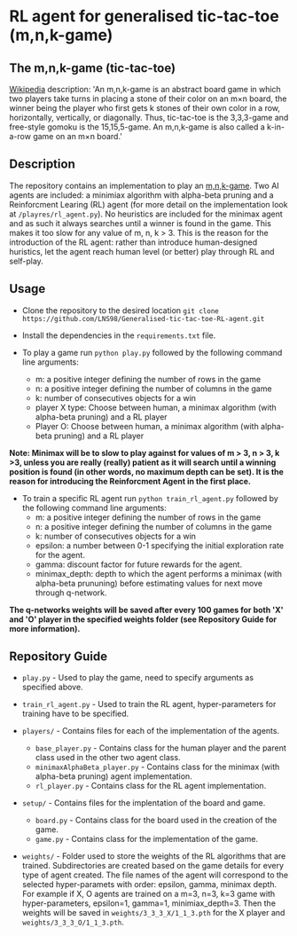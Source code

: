 # RL agent for generalised tic-tac-toe (m,n,k-game)

## The m,n,k-game (tic-tac-toe)

[Wikipedia](https://en.wikipedia.org/wiki/M,n,k-game) description: 
'An m,n,k-game is an abstract board game in which two players take turns in placing a stone of their color on an m×n board, the winner being the player who first gets k stones of their own color in a row, horizontally, vertically, or diagonally. Thus, tic-tac-toe is the 3,3,3-game and free-style gomoku is the 15,15,5-game. An m,n,k-game is also called a k-in-a-row game on an m×n board.'                 

## Description 

The repository contains an implementation to play an [m,n,k-game](https://en.wikipedia.org/wiki/M,n,k-game). Two AI agents are included: a minimiax algorithm with alpha-beta pruning and a Reinforcment Learing (RL) agent (for more detail on the implementation look at `/playres/rl_agent.py`). 
No heuristics are included for the minimax agent and as such it always searches until a winner is found in the game. This makes it too slow for any value of m, n, k > 3. This is the reason for the introduction of the RL agent: rather than introduce human-designed huristics, let the agent reach human level (or better) play through RL and self-play.


## Usage


- Clone the repository to the desired location `git clone https://github.com/LNS98/Generalised-tic-tac-toe-RL-agent.git`

- Install the dependencies in the `requirements.txt` file. 

- To play a game run `python play.py` followed by the following command line arguments:
    - m: a positive integer defining the number of rows in the game
    - n: a positive integer defining the number of columns in the game
    - k: number of consecutives objects for a win 
    - player X type: Choose between human, a minimax algorithm (with alpha-beta pruning) and a RL player 
    - Player O: Choose between human, a minimax algorithm (with alpha-beta pruning) and a RL player

<strong> Note: Minimax will be to slow to play against for values of m > 3, n > 3, k >3, unless you are really (really) patient as it will search until a winning position is found (in other words, no maximum depth can be set). It is the reason for introducing the Reinforcment Agent in the first place. </strong>


- To train a specific RL agent run `python train_rl_agent.py` followed by the following command line arguments:
    - m: a positive integer defining the number of rows in the game
    - n: a positive integer defining the number of columns in the game
    - k: number of consecutives objects for a win 
    - epsilon: a number between 0-1 specifying the initial exploration rate for the agent. 
    - gamma: discount factor for future rewards for the agent. 
    - minimax_depth: depth to which the agent performs a minimax (with alpha-beta prununing) before estimating values for next move through q-network.

<strong> The q-networks weights will be saved after every 100 games for both 'X' and 'O' player in the specified weights folder (see Repository Guide for more information). </strong>
 
## Repository Guide 

- `play.py` - Used to play the game, need to specify arguments as specified above. 

- `train_rl_agent.py` - Used to train the RL agent, hyper-parameters for training have to be specified.

- `players/` - Contains files for each of the implementation of the agents.
           
     - `base_player.py` - Contains class for the human player and the parent class used in the other two agent class.
     - `minimaxAlphaBeta_player.py` - Contains class for the minimax (with alpha-beta pruning) agent implementation.
     - `rl_player.py` - Contains class for the RL agent implementation.
            
- `setup/` - Contains files for the implentation of the board and game.
           
     - `board.py` - Contains class for the board used in the creation of the game.
     - `game.py` - Contains class for the implementation of the game.  

- `weights/` - Folder used to store the weights of the RL algorithms that are trained. Subdirectories are created based on the game details for every type of agent created. The file names of the agent will correspond to the selected hyper-paramets with order: epsilon, gamma, minimax depth. For example if X, O agents are trained on a m=3, n=3, k=3 game with hyper-parameters, epsilon=1, gamma=1, minimiax_depth=3. Then the weights will be saved in `weights/3_3_3_X/1_1_3.pth` for the X player and `weights/3_3_3_O/1_1_3.pth`.
